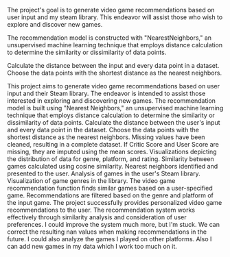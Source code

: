 The project's goal is to generate video game recommendations based on user input and my steam library. This endeavor will assist those who wish to explore and discover new games.

The recommendation model is constructed with "NearestNeighbors," an unsupervised machine learning technique that employs distance calculation to determine the similarity or dissimilarity of data points.

Calculate the distance between the input and every data point in a dataset.
Choose the data points with the shortest distance as the nearest neighbors.


This project aims to generate video game recommendations based on user input and their Steam library. The endeavor is intended to assist those interested in exploring and discovering new games. The recommendation model is built using "Nearest Neighbors," an unsupervised machine learning technique that employs distance calculation to determine the similarity or dissimilarity of data points. Calculate the distance between the user's input and every data point in the dataset. Choose the data points with the shortest distance as the nearest neighbors. Missing values have been cleaned, resulting in a complete dataset. If Critic Score and User Score are missing, they are imputed using the mean scores. Visualizations depicting the distribution of data for genre, platform, and rating. Similarity between games calculated using cosine similarity. Nearest neighbors identified and presented to the user. Analysis of games in the user's Steam library. Visualization of game genres in the library. The video game recommendation function finds similar games based on a user-specified game. Recommendations are filtered based on the genre and platform of the input game. The project successfully provides personalized video game recommendations to the user. The recommendation system works effectively through similarity analysis and consideration of user preferences. I could improve the system much more, but I'm stuck. We can correct the resulting nan values when making recommendations in the future. I could also analyze the games I played on other platforms. Also I can add new games in my data which I work too much on it.
